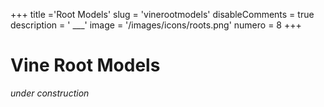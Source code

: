 +++
title ='Root Models'
slug = 'vinerootmodels'
disableComments = true
description = ' ___'
image = '/images/icons/roots.png'
numero = 8
+++


# Vine Root Models

*under construction*
